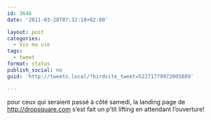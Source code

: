 ```yaml
---
id: 3646
date: '2011-03-28T07:32:18+02:00'

layout: post
categories:
  - Vis ma vie
tags:
  - tweet
format: status
publish_social: no
guid: 'http://tweets.local/?birdsite_tweet=52271779972005889'

---
```


pour ceux qui seraient passé à côté samedi, la landing page de http://dropsquare.com s’est fait un p’tit lifting en attendant l’ouverture!